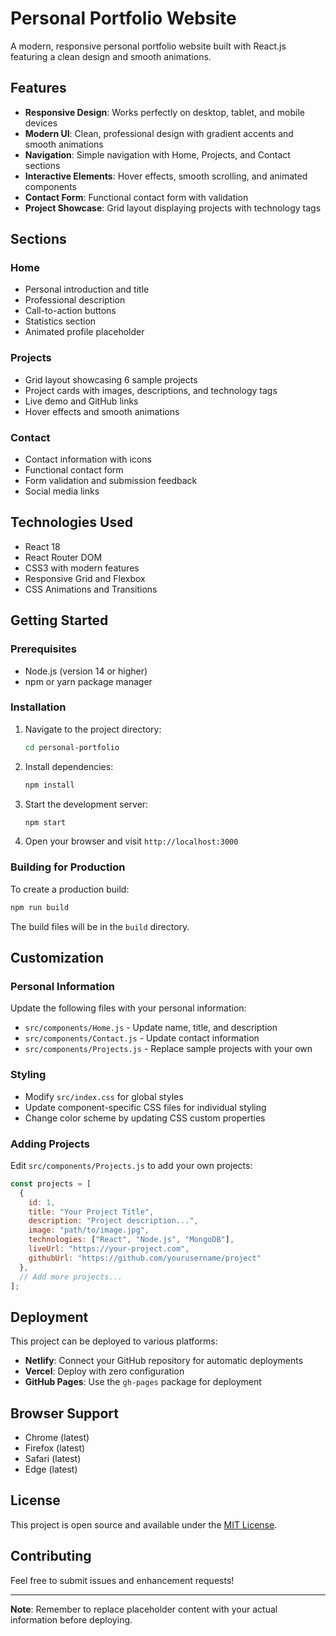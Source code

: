 # Personal Portfolio Website

A modern, responsive personal portfolio website built with React.js featuring a clean design and smooth animations.

## Features

- **Responsive Design**: Works perfectly on desktop, tablet, and mobile devices
- **Modern UI**: Clean, professional design with gradient accents and smooth animations
- **Navigation**: Simple navigation with Home, Projects, and Contact sections
- **Interactive Elements**: Hover effects, smooth scrolling, and animated components
- **Contact Form**: Functional contact form with validation
- **Project Showcase**: Grid layout displaying projects with technology tags

## Sections

### Home
- Personal introduction and title
- Professional description
- Call-to-action buttons
- Statistics section
- Animated profile placeholder

### Projects
- Grid layout showcasing 6 sample projects
- Project cards with images, descriptions, and technology tags
- Live demo and GitHub links
- Hover effects and smooth animations

### Contact
- Contact information with icons
- Functional contact form
- Form validation and submission feedback
- Social media links

## Technologies Used

- React 18
- React Router DOM
- CSS3 with modern features
- Responsive Grid and Flexbox
- CSS Animations and Transitions

## Getting Started

### Prerequisites

- Node.js (version 14 or higher)
- npm or yarn package manager

### Installation

1. Navigate to the project directory:
   ```bash
   cd personal-portfolio
   ```

2. Install dependencies:
   ```bash
   npm install
   ```

3. Start the development server:
   ```bash
   npm start
   ```

4. Open your browser and visit `http://localhost:3000`

### Building for Production

To create a production build:

```bash
npm run build
```

The build files will be in the `build` directory.

## Customization

### Personal Information
Update the following files with your personal information:

- `src/components/Home.js` - Update name, title, and description
- `src/components/Contact.js` - Update contact information
- `src/components/Projects.js` - Replace sample projects with your own

### Styling
- Modify `src/index.css` for global styles
- Update component-specific CSS files for individual styling
- Change color scheme by updating CSS custom properties

### Adding Projects
Edit `src/components/Projects.js` to add your own projects:

```javascript
const projects = [
  {
    id: 1,
    title: "Your Project Title",
    description: "Project description...",
    image: "path/to/image.jpg",
    technologies: ["React", "Node.js", "MongoDB"],
    liveUrl: "https://your-project.com",
    githubUrl: "https://github.com/yourusername/project"
  },
  // Add more projects...
];
```

## Deployment

This project can be deployed to various platforms:

- **Netlify**: Connect your GitHub repository for automatic deployments
- **Vercel**: Deploy with zero configuration
- **GitHub Pages**: Use the `gh-pages` package for deployment

## Browser Support

- Chrome (latest)
- Firefox (latest)
- Safari (latest)
- Edge (latest)

## License

This project is open source and available under the [MIT License](LICENSE).

## Contributing

Feel free to submit issues and enhancement requests!

---

**Note**: Remember to replace placeholder content with your actual information before deploying.
